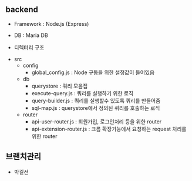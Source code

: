 ## backend
* Framework : Node.js (Express)
* DB : Maria DB

* 디렉터리 구조
- src
	- config
		- global_config.js : Node 구동을 위한 설정값이 들어있음
	- db
		- querystore : 쿼리 모음집
		- execute-query.js : 쿼리를 실행하기 위한 로직
		- query-builder.js : 쿼리를 실행할수 있도록 쿼리를 만들어줌
		- sql-map.js : querystore에서 정의된 쿼리를 호출하는 로직
	- router
		- api-user-router.js : 회원가입, 로그인처리 등을 위한 router
		- api-extension-router.js : 크롬 확장기능에서 요청하는 request 처리를 위한 router

## 브랜치관리
- 박길선